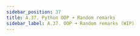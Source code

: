 ```yaml
---
sidebar_position: 37
title: A.37. Python OOP ➜ Random remarks
sidebar_label: A.37. OOP ➜ Random remarks (WIP)
---
```

